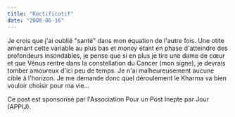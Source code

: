 ```yaml
---
title: "Rectificatif"
date: "2008-06-16"
---
```


Je crois que j'ai oublié "santé" dans mon équation de l'autre fois. Une otite amenant cette variable au plus bas et _money_ étant en phase d'atteindre des profondeurs insondables, je pense que si en plus je tire une dame de cœur et que Vénus rentre dans la constellation du Cancer (mon signe), je devrais tomber amoureux d'ici peu de temps. Je n'ai malheureusement aucune cible à l'horizon. Je me demande donc quel déroulement le Kharma va bien vouloir choisir pour ma vie...

Ce post est sponsorisé par l'Association Pour un Post Inepte par Jour (APPIJ).
